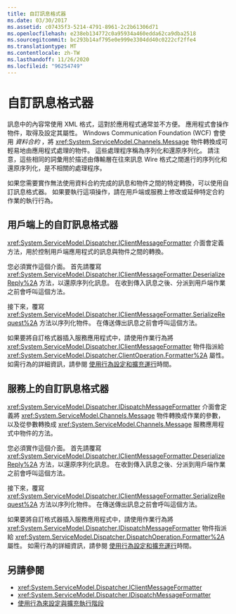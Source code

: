 ```yaml
---
title: 自訂訊息格式器
ms.date: 03/30/2017
ms.assetid: c07435f3-5214-4791-8961-2c2b61306d71
ms.openlocfilehash: e238eb134772c0a95934a460edda62ca9dba2518
ms.sourcegitcommit: bc293b14af795e0e999e3304dd40c0222cf2ffe4
ms.translationtype: MT
ms.contentlocale: zh-TW
ms.lasthandoff: 11/26/2020
ms.locfileid: "96254749"
---
```

# <a name="custom-message-formatters"></a>自訂訊息格式器

訊息中的內容常使用 XML 格式，這對於應用程式通常並不方便。 應用程式會操作物件，取得及設定其屬性。 Windows Communication Foundation (WCF) 會使用 *資料合約* ，將 <xref:System.ServiceModel.Channels.Message> 物件轉換成可輕易地由應用程式處理的物件。 這些處理程序稱為序列化和還原序列化。 請注意，這些相同的詞彙用於描述由傳輸層在往來訊息 Wire 格式之間進行的序列化和還原序列化，是不相關的處理程序。  
  
 如果您需要實作無法使用資料合約完成的訊息和物件之間的特定轉換，可以使用自訂訊息格式器。 如果要執行這項操作，請在用戶端或服務上修改或延伸特定合約作業的執行行為。  
  
## <a name="custom-message-formatters-on-the-client"></a>用戶端上的自訂訊息格式器  

 <xref:System.ServiceModel.Dispatcher.IClientMessageFormatter> 介面會定義方法，用於控制用戶端應用程式的訊息與物件之間的轉換。  
  
 您必須實作這個介面。 首先請覆寫 <xref:System.ServiceModel.Dispatcher.IClientMessageFormatter.DeserializeReply%2A> 方法，以還原序列化訊息。 在收到傳入訊息之後、分派到用戶端作業之前會呼叫這個方法。  
  
 接下來，覆寫 <xref:System.ServiceModel.Dispatcher.IClientMessageFormatter.SerializeRequest%2A> 方法以序列化物件。 在傳送傳出訊息之前會呼叫這個方法。  
  
 如果要將自訂格式器插入服務應用程式中，請使用作業行為將 <xref:System.ServiceModel.Dispatcher.IClientMessageFormatter> 物件指派給 <xref:System.ServiceModel.Dispatcher.ClientOperation.Formatter%2A> 屬性。 如需行為的詳細資訊，請參閱 [使用行為設定和擴充運行](configuring-and-extending-the-runtime-with-behaviors.md)時間。  
  
## <a name="custom-message-formatters-on-the-service"></a>服務上的自訂訊息格式器  

 <xref:System.ServiceModel.Dispatcher.IDispatchMessageFormatter> 介面會定義將 <xref:System.ServiceModel.Channels.Message> 物件轉換成作業的參數，以及從參數轉換成 <xref:System.ServiceModel.Channels.Message> 服務應用程式中物件的方法。  
  
 您必須實作這個介面。 首先請覆寫 <xref:System.ServiceModel.Dispatcher.IClientMessageFormatter.DeserializeReply%2A> 方法，以還原序列化訊息。 在收到傳入訊息之後、分派到用戶端作業之前會呼叫這個方法。  
  
 接下來，覆寫 <xref:System.ServiceModel.Dispatcher.IClientMessageFormatter.SerializeRequest%2A> 方法以序列化物件。 在傳送傳出訊息之前會呼叫這個方法。  
  
 如果要將自訂格式器插入服務應用程式中，請使用作業行為將 <xref:System.ServiceModel.Dispatcher.IDispatchMessageFormatter> 物件指派給 <xref:System.ServiceModel.Dispatcher.DispatchOperation.Formatter%2A> 屬性。 如需行為的詳細資訊，請參閱 [使用行為設定和擴充運行](configuring-and-extending-the-runtime-with-behaviors.md)時間。  
  
## <a name="see-also"></a>另請參閱

- <xref:System.ServiceModel.Dispatcher.IClientMessageFormatter>
- <xref:System.ServiceModel.Dispatcher.IDispatchMessageFormatter>
- [使用行為來設定與擴充執行階段](configuring-and-extending-the-runtime-with-behaviors.md)

